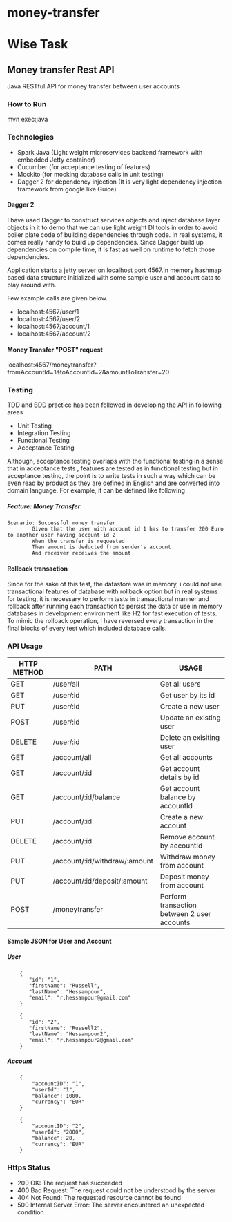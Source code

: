 # money-transfer
# Wise Task

## Money transfer Rest API
Java RESTful API for money transfer between user accounts

### How to Run

mvn exec:java

### Technologies

* Spark Java (Light weight microservices backend framework with embedded Jetty container)
* Cucumber (for acceptance testing of features)
* Mockito (for mocking database calls in unit testing)
* Dagger 2 for dependency injection (It is very light dependency 
injection framework from google like Guice)

#### Dagger 2
I have used Dagger to construct services objects and inject database
layer objects in it to demo that we can use light weight DI tools
in order to avoid boiler plate code of building dependencies through 
code. In real systems, it comes really handy to build up dependencies.
Since Dagger build up dependencies on compile time, it is fast as well 
on runtime to fetch those dependencies.

Application starts a jetty server on localhost port 
4567.In memory hashmap based data structure initialized
with some sample user and account data to play around with.

Few example calls are given below.
* localhost:4567/user/1
* localhost:4567/user/2
* localhost:4567/account/1
* localhost:4567/account/2

#### Money Transfer "POST" request

localhost:4567/moneytransfer?fromAccountId=1&toAccountId=2&amountToTransfer=20

### Testing
TDD and BDD practice has been followed in developing the API in following
areas
* Unit Testing
* Integration Testing
* Functional Testing 
* Acceptance Testing

Although, acceptance testing overlaps with the functional testing
in a sense that in acceptance tests , features are tested as in functional
testing but in acceptance testing, the point is to write tests in such a way which can be even
read by product as they are defined in English and are converted 
into domain language. For example, it can be defined like following

##### Feature: Money Transfer
    Scenario: Successful money transfer
            Given that the user with account id 1 has to transfer 200 Euro to another user having account id 2
            When the transfer is requested
            Then amount is deducted from sender's account
            And receiver receives the amount

#### Rollback transaction
Since for the sake of this test, the datastore was in memory, i could 
not use transactional features of database with rollback option but in
real systems for testing, it is necessary to perform tests in transactional
manner and rollback after running each transaction to persist the data or
use in memory databases in development environment like H2 for fast execution of tests.
To mimic the rollback operation, I have reversed every transaction in the
final blocks of every test which included database calls.



### API Usage

HTTP METHOD | PATH | USAGE
--- | --- | ---
GET| /user/all | Get all users
GET| /user/:id | Get user by its id
PUT| /user/:id | Create a new user
POST| /user/:id | Update an existing user
DELETE| /user/:id | Delete an exisiting user
GET| /account/all | Get all accounts
GET| /account/:id | Get account details by id
GET| /account/:id/balance | Get account balance by accountId
PUT| /account/:id | Create a new account
DELETE| /account/:id | Remove account by accountId
PUT| /account/:id/withdraw/:amount | Withdraw money from account
PUT| /account/:id/deposit/:amount | Deposit money from account
POST| /moneytransfer | Perform transaction between 2 user accounts

#### Sample JSON for User and Account

##### User
        {
           "id": "1",
           "firstName": "Russell",
           "lastName": "Hessampour",
           "email": "r.hessampour@gmail.com"
        }
        
        {
           "id": "2",
           "firstName": "Russell2",
           "lastName": "Hessampour2",
           "email": "r.hessampour2@gmail.com"
        }
       

##### Account
        {
            "accountID": "1",
            "userId": "1",
            "balance": 1000,
            "currency": "EUR"
        }
        
        {
            "accountID": "2",
            "userId": "2000",
            "balance": 20,
            "currency": "EUR"
        }
        
        

### Https Status
* 200 OK: The request has succeeded
* 400 Bad Request: The request could not be understood by the server
* 404 Not Found: The requested resource cannot be found
* 500 Internal Server Error: The server encountered an unexpected condition

